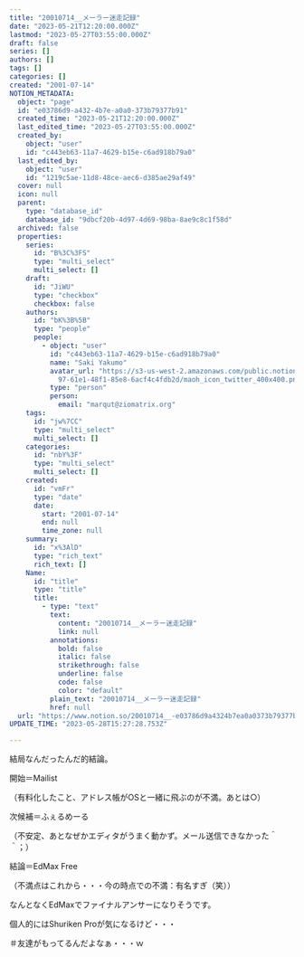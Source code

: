```yaml
---
title: "20010714__メーラー迷走記録"
date: "2023-05-21T12:20:00.000Z"
lastmod: "2023-05-27T03:55:00.000Z"
draft: false
series: []
authors: []
tags: []
categories: []
created: "2001-07-14"
NOTION_METADATA:
  object: "page"
  id: "e03786d9-a432-4b7e-a0a0-373b79377b91"
  created_time: "2023-05-21T12:20:00.000Z"
  last_edited_time: "2023-05-27T03:55:00.000Z"
  created_by:
    object: "user"
    id: "c443eb63-11a7-4629-b15e-c6ad918b79a0"
  last_edited_by:
    object: "user"
    id: "1219c5ae-11d8-48ce-aec6-d385ae29af49"
  cover: null
  icon: null
  parent:
    type: "database_id"
    database_id: "9dbcf20b-4d97-4d69-98ba-8ae9c8c1f58d"
  archived: false
  properties:
    series:
      id: "B%3C%3FS"
      type: "multi_select"
      multi_select: []
    draft:
      id: "JiWU"
      type: "checkbox"
      checkbox: false
    authors:
      id: "bK%3B%5B"
      type: "people"
      people:
        - object: "user"
          id: "c443eb63-11a7-4629-b15e-c6ad918b79a0"
          name: "Saki Yakumo"
          avatar_url: "https://s3-us-west-2.amazonaws.com/public.notion-static.com/3ad1c4\
            97-61e1-48f1-85e8-6acf4c4fdb2d/maoh_icon_twitter_400x400.png"
          type: "person"
          person:
            email: "marqut@ziomatrix.org"
    tags:
      id: "jw%7CC"
      type: "multi_select"
      multi_select: []
    categories:
      id: "nbY%3F"
      type: "multi_select"
      multi_select: []
    created:
      id: "vmFr"
      type: "date"
      date:
        start: "2001-07-14"
        end: null
        time_zone: null
    summary:
      id: "x%3AlD"
      type: "rich_text"
      rich_text: []
    Name:
      id: "title"
      type: "title"
      title:
        - type: "text"
          text:
            content: "20010714__メーラー迷走記録"
            link: null
          annotations:
            bold: false
            italic: false
            strikethrough: false
            underline: false
            code: false
            color: "default"
          plain_text: "20010714__メーラー迷走記録"
          href: null
  url: "https://www.notion.so/20010714__-e03786d9a4324b7ea0a0373b79377b91"
UPDATE_TIME: "2023-05-28T15:27:28.753Z"

---
```

<link rel="stylesheet" href="https://cdn.jsdelivr.net/npm/katex@0.16.2/dist/katex.min.css" integrity="sha384-bYdxxUwYipFNohQlHt0bjN/LCpueqWz13HufFEV1SUatKs1cm4L6fFgCi1jT643X" crossorigin="anonymous">


結局なんだったんだ的結論。


開始＝Mailist


（有料化したこと、アドレス帳がOSと一緒に飛ぶのが不満。あとは○）


次候補＝ふぇるめーる


（不安定、あとなぜかエディタがうまく動かず。メール送信できなかった＾＾；）


結論＝EdMax Free


（不満点はこれから・・・今の時点での不満：有名すぎ（笑））


なんとなくEdMaxでファイナルアンサーになりそうです。


個人的にはShuriken Proが気になるけど・・・


＃友達がもってるんだよなぁ・・・ｗ

